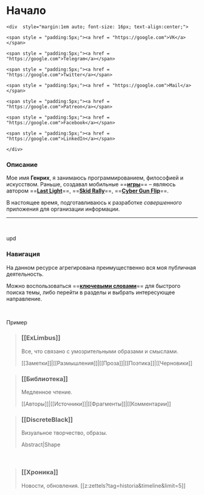 # Начало
``` {=html}
<div  style="margin:1em auto; font-size: 16px; text-align:center;">

<span style = "padding:5px;"><a href = "https://google.com">VK</a></span>

<span style = "padding:5px;"><a href = "https://google.com">Telegram</a></span>

<span style = "padding:5px;"><a href = "https://google.com">Twitter</a></span>

<span style = "padding:5px;"><a href = "https://google.com">Mail</a></span>

<span style = "padding:5px;"><a href = "https://google.com">Patreon</a></span>

<span style = "padding:5px;"><a href = "https://google.com">Facebook</a></span>

<span style = "padding:5px;"><a href = "https://google.com">LinkedIn</a></span>

</div>
```
### Описание
Мое имя **Генрих**, я занимаюсь программированием, философией и искусством.
Раньше, создавал мобильные ==**[игры](<https://badmangames.com>)**== – являюсь автором ==**[Last Light](search.html?tag=verbum)**==, ==**[Skid Rally](search.html?tag=verbum)**==, ==**[Cyber Gun Flip](search.html?tag=verbum)**==.

В настоящее время, подготавливаюсь к разработке *совершенного* приложения для организации информации.

---
<br/>






upd

### Навигация

На данном ресурсе агрегирована преимущественно вся моя публичная деятельность.

Можно воспользоваться ==**[ключевыми словами](search.html?tag=verbum)**== для быстрого поиска темы, либо перейти в разделы и выбрать интересующее направление.

<br/>	

Пример

>### [[ExLimbus]]
>Все, что связано с умозрительными образами и смыслами. <p/>
>[[Заметки]]|[[Размышления]]|[[Проза]]|[[Поэтика]]|[[Черновики]]	

>### [[Библиотека]]
>Медленное чтение.<p/>
>[[Авторы]]|[[Источники]]|[[Фрагменты]]|[[Комментарии]]

>### [[DiscreteBlack]]
>Визуальное творчество, образы. <p/>
>Abstract|Shape

	
<!--Идеи. **==[Заметки](Заметки.html)==, ==[Размышления](Размышления.html)==, ==[Рассказы](Проза.html)==,  ==[Стихи](Заметки.html)==, ==[Черновики](Черновики.html)==** - все, что связано с умозрительными образами и смыслами.
 >[[z:zettels?tag=exlimbus/*&timeline&limit=5]] 

<br></br>

>### [[DiscreteBlack]]
>Визуальное творчество, образы.
>[[z:zettels?tag=discreteblack/*&timeline&limit=5]]

<p/>

>### [[Библиотека]]
>Медленное чтение.
>[[z:zettels?tag=lib/*&timeline&limit=5]]

<p/>

-->


<br>

>### [[Хроника]]
>Новости, обновления.
>[[z:zettels?tag=historia&timeline&limit=5]]
